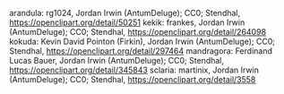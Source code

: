 
arandula: rg1024, Jordan Irwin (AntumDeluge); CC0; Stendhal, https://openclipart.org/detail/50251
kekik: frankes, Jordan Irwin (AntumDeluge); CC0; Stendhal, https://openclipart.org/detail/264098
kokuda: Kevin David Pointon (Firkin), Jordan Irwin (AntumDeluge); CC0; Stendhal, https://openclipart.org/detail/297464
mandragora: Ferdinand Lucas Bauer, Jordan Irwin (AntumDeluge); CC0; Stendhal, https://openclipart.org/detail/345843
sclaria: martinix, Jordan Irwin (AntumDeluge); CC0; Stendhal, https://openclipart.org/detail/3558
